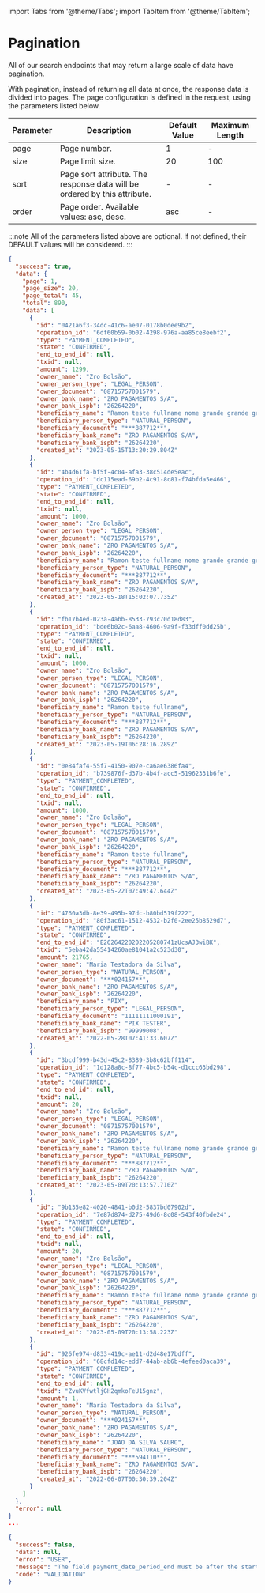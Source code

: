 import Tabs from '@theme/Tabs';
import TabItem from '@theme/TabItem';

# Pagination

All of our search endpoints that may return a large scale of data have pagination.

With pagination, instead of returning all data at once, the response data is divided into pages. The page configuration is defined in the request, using the parameters listed below.

| Parameter | Description                                                               | Default Value | Maximum Length |
| --------- | ------------------------------------------------------------------------- | ------------- | -------------- |
| page      | Page number.                                                              | 1             | -              |
| size      | Page limit size.                                                          | 20            | 100            |
| sort      | Page sort attribute. The response data will be ordered by this attribute. | -             | -              |
| order     | Page order. Available values: asc, desc.                                  | asc           | -              |

:::note
All of the parameters listed above are optional. If not defined, their DEFAULT values will be considered.
:::

<Tabs>
  <TabItem value="200" label="200">

```json title="/v4/pix/payments?page=1&size=20&order=asc&states=SCHEDULED&states=CONFIRMED"
{
  "success": true,
  "data": {
    "page": 1,
    "page_size": 20,
    "page_total": 45,
    "total": 890,
    "data": [
      {
        "id": "0421a6f3-34dc-41c6-ae07-0178b0dee9b2",
        "operation_id": "6df60b59-0b02-4298-976a-aa85ce8eebf2",
        "type": "PAYMENT_COMPLETED",
        "state": "CONFIRMED",
        "end_to_end_id": null,
        "txid": null,
        "amount": 1299,
        "owner_name": "Zro Bolsão",
        "owner_person_type": "LEGAL_PERSON",
        "owner_document": "08715757001579",
        "owner_bank_name": "ZRO PAGAMENTOS S/A",
        "owner_bank_ispb": "26264220",
        "beneficiary_name": "Ramon teste fullname nome grande grande grande",
        "beneficiary_person_type": "NATURAL_PERSON",
        "beneficiary_document": "***887712**",
        "beneficiary_bank_name": "ZRO PAGAMENTOS S/A",
        "beneficiary_bank_ispb": "26264220",
        "created_at": "2023-05-15T13:20:29.804Z"
      },
      {
        "id": "4b4d61fa-bf5f-4c04-afa3-38c514de5eac",
        "operation_id": "dc115ead-69b2-4c91-8c81-f74bfda5e466",
        "type": "PAYMENT_COMPLETED",
        "state": "CONFIRMED",
        "end_to_end_id": null,
        "txid": null,
        "amount": 1000,
        "owner_name": "Zro Bolsão",
        "owner_person_type": "LEGAL_PERSON",
        "owner_document": "08715757001579",
        "owner_bank_name": "ZRO PAGAMENTOS S/A",
        "owner_bank_ispb": "26264220",
        "beneficiary_name": "Ramon teste fullname nome grande grande grande",
        "beneficiary_person_type": "NATURAL_PERSON",
        "beneficiary_document": "***887712**",
        "beneficiary_bank_name": "ZRO PAGAMENTOS S/A",
        "beneficiary_bank_ispb": "26264220",
        "created_at": "2023-05-18T15:02:07.735Z"
      },
      {
        "id": "fb17b4ed-023a-4abb-8533-793c70d18d83",
        "operation_id": "bde6b02c-6aa8-4606-9a9f-f33dff0dd25b",
        "type": "PAYMENT_COMPLETED",
        "state": "CONFIRMED",
        "end_to_end_id": null,
        "txid": null,
        "amount": 1000,
        "owner_name": "Zro Bolsão",
        "owner_person_type": "LEGAL_PERSON",
        "owner_document": "08715757001579",
        "owner_bank_name": "ZRO PAGAMENTOS S/A",
        "owner_bank_ispb": "26264220",
        "beneficiary_name": "Ramon teste fullname",
        "beneficiary_person_type": "NATURAL_PERSON",
        "beneficiary_document": "***887712**",
        "beneficiary_bank_name": "ZRO PAGAMENTOS S/A",
        "beneficiary_bank_ispb": "26264220",
        "created_at": "2023-05-19T06:28:16.289Z"
      },
      {
        "id": "0e84faf4-55f7-4150-907e-ca6ae6386fa4",
        "operation_id": "b739876f-d37b-4b4f-acc5-51962331b6fe",
        "type": "PAYMENT_COMPLETED",
        "state": "CONFIRMED",
        "end_to_end_id": null,
        "txid": null,
        "amount": 1000,
        "owner_name": "Zro Bolsão",
        "owner_person_type": "LEGAL_PERSON",
        "owner_document": "08715757001579",
        "owner_bank_name": "ZRO PAGAMENTOS S/A",
        "owner_bank_ispb": "26264220",
        "beneficiary_name": "Ramon teste fullname",
        "beneficiary_person_type": "NATURAL_PERSON",
        "beneficiary_document": "***887712**",
        "beneficiary_bank_name": "ZRO PAGAMENTOS S/A",
        "beneficiary_bank_ispb": "26264220",
        "created_at": "2023-05-22T07:49:47.644Z"
      },
      {
        "id": "4760a3db-8e39-495b-97dc-b80bd519f222",
        "operation_id": "80f3ac61-1512-4532-b2f0-2ee25b8529d7",
        "type": "PAYMENT_COMPLETED",
        "state": "CONFIRMED",
        "end_to_end_id": "E26264220202205280741zUcsAJ3wiBK",
        "txid": "5eba42da55414260ae81041a2c523d30",
        "amount": 21765,
        "owner_name": "Maria Testadora da Silva",
        "owner_person_type": "NATURAL_PERSON",
        "owner_document": "***024157**",
        "owner_bank_name": "ZRO PAGAMENTOS S/A",
        "owner_bank_ispb": "26264220",
        "beneficiary_name": "PIX",
        "beneficiary_person_type": "LEGAL_PERSON",
        "beneficiary_document": "11111111000191",
        "beneficiary_bank_name": "PIX TESTER",
        "beneficiary_bank_ispb": "99999008",
        "created_at": "2022-05-28T07:41:33.607Z"
      },
      {
        "id": "3bcdf999-b43d-45c2-8389-3b8c62bff114",
        "operation_id": "1d128a8c-8f77-4bc5-b54c-d1ccc63bd298",
        "type": "PAYMENT_COMPLETED",
        "state": "CONFIRMED",
        "end_to_end_id": null,
        "txid": null,
        "amount": 20,
        "owner_name": "Zro Bolsão",
        "owner_person_type": "LEGAL_PERSON",
        "owner_document": "08715757001579",
        "owner_bank_name": "ZRO PAGAMENTOS S/A",
        "owner_bank_ispb": "26264220",
        "beneficiary_name": "Ramon teste fullname nome grande grande grande",
        "beneficiary_person_type": "NATURAL_PERSON",
        "beneficiary_document": "***887712**",
        "beneficiary_bank_name": "ZRO PAGAMENTOS S/A",
        "beneficiary_bank_ispb": "26264220",
        "created_at": "2023-05-09T20:13:57.710Z"
      },
      {
        "id": "9b135e82-4020-4841-b0d2-5837bd07902d",
        "operation_id": "7e87d874-d275-49d6-8c08-543f40fbde24",
        "type": "PAYMENT_COMPLETED",
        "state": "CONFIRMED",
        "end_to_end_id": null,
        "txid": null,
        "amount": 20,
        "owner_name": "Zro Bolsão",
        "owner_person_type": "LEGAL_PERSON",
        "owner_document": "08715757001579",
        "owner_bank_name": "ZRO PAGAMENTOS S/A",
        "owner_bank_ispb": "26264220",
        "beneficiary_name": "Ramon teste fullname nome grande grande grande",
        "beneficiary_person_type": "NATURAL_PERSON",
        "beneficiary_document": "***887712**",
        "beneficiary_bank_name": "ZRO PAGAMENTOS S/A",
        "beneficiary_bank_ispb": "26264220",
        "created_at": "2023-05-09T20:13:58.223Z"
      },
      {
        "id": "926fe974-d833-419c-ae11-d2d48e17bdff",
        "operation_id": "68cfd14c-edd7-44ab-ab6b-4efeed0aca39",
        "type": "PAYMENT_COMPLETED",
        "state": "CONFIRMED",
        "end_to_end_id": null,
        "txid": "ZvuKVfwtljGH2qmkoFeU15gnz",
        "amount": 1,
        "owner_name": "Maria Testadora da Silva",
        "owner_person_type": "NATURAL_PERSON",
        "owner_document": "***024157**",
        "owner_bank_name": "ZRO PAGAMENTOS S/A",
        "owner_bank_ispb": "26264220",
        "beneficiary_name": "JOAO DA SILVA SAURO",
        "beneficiary_person_type": "NATURAL_PERSON",
        "beneficiary_document": "***594110**",
        "beneficiary_bank_name": "ZRO PAGAMENTOS S/A",
        "beneficiary_bank_ispb": "26264220",
        "created_at": "2022-06-07T00:30:39.204Z"
      }
    ]
  },
  "error": null
}
...
```

  </TabItem>
  <TabItem value="422" label="422">

```json title="/v4/pix/payments?page=1&size=20&order=asc&states=CONFIRMED&payment_date_period_end=2022-01-02"
{
  "success": false,
  "data": null,
  "error": "USER",
  "message": "The field payment_date_period_end must be after the start date.",
  "code": "VALIDATION"
}
```

  </TabItem>
</Tabs>
